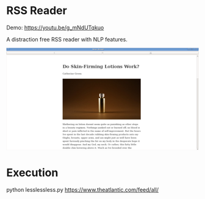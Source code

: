 # RSS Reader

Demo: https://youtu.be/g_mNdUTqkuo

A distraction free RSS reader with NLP features.

<img src='screenshot.png'>

# Execution 

python lesslessless.py https://www.theatlantic.com/feed/all/


